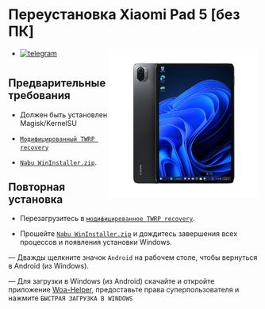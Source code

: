 # Переустановка Xiaomi Pad 5 [без ПК]
<img align="right" src="/guide/nabu.png" width="300" alt="Windows 11 Running On A Xiaomi Pad 5">

- [![telegram](https://img.shields.io/badge/chat-telegram-brightgreen.svg?logo=telegram&style=flat-square)](https://t.me/WinInstaller)
#

## Предварительные требования
- Должен быть установлен Magisk/KernelSU
- [`Модифицированный TWRP recovery`](https://github.com/Kumar-Jy/Windows-in-NABU-Without-PC/releases/tag/Modded-TWRP-Recovery)
  
- [`Nabu WinInstaller.zip`](https://github.com/Kumar-Jy/Windows-in-NABU-Without-PC/releases/tag/Nabu-WinInstaller).
  

## Повторная установка

- Перезагрузитесь в [`модифицированное TWRP recovery`](https://github.com/Kumar-Jy/Windows-in-NABU-Without-PC/releases/tag/Modded-TWRP-Recovery).
  
- Прошейте [`Nabu WinInstaller.zip`](https://github.com/Kumar-Jy/Windows-in-NABU-Without-PC/releases/tag/Nabu-WinInstaller) и дождитесь завершения всех процессов и появления установки Windows.
  
— Дважды щелкните значок `Android` на рабочем столе, чтобы вернуться в Android (из Windows). 

 — Для загрузки в Windows (из Android) скачайте и откройте приложение [Woa-Helper](https://github.com/Marius586/WoA-Helper-update/releases/tag/WOA), предоставьте права суперпользователя и нажмите `БЫСТРАЯ ЗАГРУЗКА В WINDOWS`
